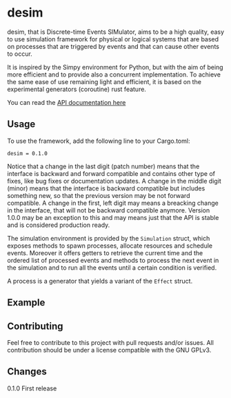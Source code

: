 # desim
desim, that is Discrete-time Events SIMulator, aims to be a high quality, easy to use simulation framework for physical or logical systems that are based on processes that are triggered by events and that can cause other events to occur.

It is inspired by the Simpy environment for Python, but with the aim of being more efficient and to provide also a concurrent implementation. To achieve the same ease of use remaining light and efficient, it is based on the experimental generators (coroutine) rust feature.

You can read the [API documentation here](docs.rs/desim)

## Usage
To use the framework, add the following line to your Cargo.toml:
```
desim = 0.1.0
```
Notice that a change in the last digit (patch number) means that the interface is backward and forward compatible and contains other type of fixes, like bug fixes or documentation updates. A change in the middle digit (minor) means that the interface is backward compatible but includes something new, so that the previous version may be not forward compatible. A change in the first, left digit may means a breacking change in the interface, that will not be backward compatible anymore. Version 1.0.0 may be an exception to this and may means just that the API is stable and is considered production ready.

The simulation environment is provided by the `Simulation` struct, which exposes methods to spawn processes, allocate resources and schedule events. Moreover it offers getters to retrieve the current time and the ordered list of processed events and methods to process the next event in the simulation and to run all the events until a certain condition is verified.

A process is a generator that yields a variant of the `Effect` struct.

## Example

## Contributing
Feel free to contribute to this project with pull requests and/or issues. All contribution should be under a license compatible with the GNU GPLv3.

## Changes
0.1.0 First release